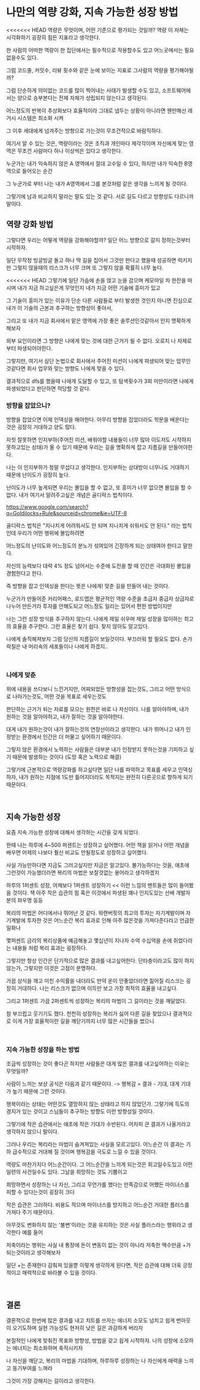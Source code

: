 # 나만의 역량 강화, 지속 가능한 성장 방법

<<<<<<< HEAD
역량은 무엇이며, 어떤 기준으로 평가되는 것일까? 역량 이 자체는 시각화하기 굉장히 힘든 지표라고 생각한다. 

한 사람의 어떠한 역량이 한 집단에서는 필수적으로 작용할수도 있고 어느곳에서는 필요없을수도 있다.

그럼 코드줄, 커밋수, 리뷰 횟수와 같은 눈에 보이는 지표로 그사람의 역량을 평가해야될까?

그럼 단순하게 의미없는 코드를 많이 찍어내는 사태가 발생할 수도 있고, 소프트웨어에서는 양으로 승부본다는 전제 자체가 성립되지 않는다고 생각된다.

어느정도의 반복이 추상화보다 효율적이라 그대로 냅두는 상황이 아니라면 웬만해선 레거시 시스템은 최소화 시켜 
 
그 이후 세대에게 넘겨주는 방향으로 가는것이 무조건적으로 바람직하다.

여기서 알 수 있는 것은, 역량이라는 것은 조직과 개인마다 제각각이며 자신에게 맞는 영역은 무조건 사람마다 하나 이상씩은 있다고 생각한다.

누군가는 내가 익숙하지 않은 A 영역에서 절대 고수일 수 있다, 하지만 내가 익숙한 B영역으로 들어오는 순간 

그 누군가로 부터 나는 내가 A영역에서 그를 본것처럼 같은 생각을 느끼게 될 것이다.

그렇기에 남과 비교하지 말라는 말도 있는 것 같다. 서로 길도 다르고 방향성도 다르니까 말이다.

## 역량 강화 방법

그렇다면 우리는 어떻게 역량을 강화해야할까? 일단 어느 방향으로 갈지 정하는것부터 시작하자.

일단 무작정 빙글빙글 돌고 하나 딱 길을 집어서 그것만 판다고 했을때 성공하면 럭키지만 그렇지 않을때의 리스크가 너무 크며 또 그렇지 않을 확률히 너무 높다.

<<<<<<< HEAD
그렇기에 일단 가슴에 손을 얹고 눈을 감으며 케모마일 차 한잔을 마시며 내가 지금 하고싶은게 무엇인지 내가 지금 어떤 기술에 흥미가 있고 

그 기술이 흥미가 있는 이유가 단순 다른 사람들로 부터 발생한 것인지 아니면 진심으로 내가 이 기술의 근본과 추구하는 방향성이 좋아서,

 그리고 또 내가 지금 회사에서 맡은 영역에 가장 좋은 솔루션인것같아서 인지 명확하게 해보자

외부 요인이라면 그 방향은 나에게 맞는 것에 대한 근거가 될 수 없다. 오로지 나 자체로부터 파생되어야한다.

그렇지만, 여기서 삼단 논법으로 회사에서 주어진 미션이 나에게 파생되어 맞는 업무인것같다면 회사 업무와 맞는 방향도 나에게 맞을 수 있다. 

결과적으로 dfs를 했을때 나에게 도달할 수 있고, 또 탐색횟수가 3회 미만이라면 나에게 파생되었다고 판단하면 적당할 것 같다.

### 방향을 잡았으니?

방향을 잡았으면 이제 인덱싱을 해야한다. 아무리 방향을 잡았더라도 학문을 배운다는 것은 굉장히 거대하고 양도 많다.

자칫 잘못하면 인지부하(주어진 미션, 배워야할 내용들이 너무 많아 이도저도 시작하지 못하고있는 상태)가 올 수 있기 때문에 우리는 길을 명확하게 잡고 지름길을 만들어야한다.

나는 이 인지부하가 정말 무섭다고 생각한다. 인지부하는 상대방이 너무나도 거대하기 때문에 난이도가 굉장히 높다.

난이도가 너무 높게되면 우리는 몰입을 할 수 없고, 또 흥미가 너무 없으면 몰입을 할 수 없다. 내가 여기서 알려주고싶은 개념은 골디락스 법칙이다.

https://www.google.com/search?q=Goldilocks+Rule&sourceid=chrome&ie=UTF-8

골디락스 법칙은 "지나치게 어려워서도 안 되며 지나치게 쉬워서도 안 된다." 라는 법칙인데 우리가 어떤 행위에 몰입하려면 

어느정도의 난이도와 어느정도의 분노가 섞여있어 긴장하게 되는 상태여야 한다고 말한다.

자신의 능력보다 대략 4% 정도 넘어서는 수준에 도전을 할 때 인간은 극대화된 몰입을 경험한다고 한다.

즉 방향을 잡고 인덱싱을 한다는 뜻은 나에게! 맞춘 길을 만들어 내는 것이다.

누군가가 만들어준 커리어패스, 로드맵은 평균적인 역량 수준을 초급자 중급자 상급자로 나누어 만든거라 투자를 안해도되고 어느정도 일리는 있어서 편한 방법이지만

나는 그런 성장 방식을 추구하지 않는다. 나에게 제일 쉬우며 제일 성장을 많이하는 최고의 효율을 추구한다. 그런 효율은 찾기 쉽다. 찾지 않아도 알고있다.

나에게 솔직해져보자 그럼 당신의 지름길이 보일것이다. 부끄러워 할 필요도 없다. 손가락질은 내 머리속의 세포들이나 나에게 하겠지..

<br>

### 나에게 맞춘

위에 내용을 쓰다보니 느낀거지만, 어찌되었든 방향성을 잡는것도, 그리고 어떤 방식으로 나아가는것도, 어떤 것을 목표로 세우는것도

판단하는 근거가 되는 자료를 모으는 원천은 바로 나 자신이다. 나를 알아야하며, 내가 원하는 것을 알아야하고, 내가 잘하는 것을 알아야한다.

대게 내가 원하는것이 내가 잘하는것의 연장선이라고 생각한다. 내가 뛰어나고 내가 인정받는 환경에서 인간은 더 머물고 싶어하기 때문이다.

그렇지 않은 환경에서 노력하는 사람들은 대부분 내가 인정받지 못하는것을 기피하고 싶기 때문에 발생하는 것이다 (도망 혹은 노력으로 해결)

그렇기에 근본적으로 역량강화를 하고싶다면 일단 나를 파악하고 목표를 세우고 인덱싱하자, 내가 원하는 지점에 1도만 틀어지더라도 목적지는 완전히 다른곳으로 향하게 되기 때문이다.

<br>

## 지속 가능한 성장

요즘 지속 가능한 성장에 대해서 생각하는 시간을 갖게 되었다.

한때 나는 하루에 4~500 퍼센트는 성장하고 싶어했다. 어떤 책을 읽거나 어떤 개념을 배우면 어제의 나보다 훨신 비교도 안될정도로 성장하고 싶어했다.

사실 가능만하다면 지금도 그러고싶지만 지금은 알고있다. 불가능하다는 것을, 애초에 그런것이 가능했더라면 복리의 마법은 보잘것없는 용어라고 생각하겠지

하루의 1퍼센트 성장, 어제보다 1퍼센트 성장하기 << 이런 느낌의 멘트들은 많이 들어봤을 것이다. 책 아주 작은 습관의 힘 혹은 이것에서 파생된 꽤나 인지도있는 선배 개발자분의 좌우명 등등

복리의 마법은 어디에서나 뛰어난 것 같다. 워렌버핏의 최고의 투자는 자기계발이며 자기계발에 투자한 것은 어느순간 복리 효과로 인해 아주 많은것을 가져다준다라고 언급한 일화나

몇퍼센트 금리의 복리상품에 예금해놓고 몇십년이 지나자 수억 수십억을 손에 쥐었다라는 내용들 처럼 복리 효과는 굉장하다.

그렇지만 항상 인간은 단기적으로 많은 결과를 내고싶어한다. 단타충이라고도 많이 하지 않는가, 그렇지만 이것은 고점이 분명하다.

가끔 상식을 깨고 미친 수익률을 내더라도 만약 운이 안좋았더라면 짊어질 리스크는 굉장히 거대하다. 나는 리스크가 없으며 이득만 보고 가장 최적의 효율을 내고싶다.

그리고 1퍼센트 가끔 2퍼센트씩 성장하는 복리의 마법이 그 길이라는 것을 깨달았다.

참 부끄럽고 웃기기도 했다. 천천히 성장하는 복리가 싫어 다른 길을 찾았으나 결과적으로 이게 가장 효율적이란 길을 깨닫기까지 너무 많은 시간들을 썼으니

<br>

### 지속 가능한 성장을 하는 방법

조금씩 성장하는 것이 좋다곤 하지만 사람들은 대게 많은 결과를 내고싶어하는 이유는 무엇일까?

사람이 느끼는 보상 공식은 다음과 같기 때문이다. -> 행복감 = 결과 - 기대, 대게 기대가 높기 때문에 그런 것이다.

행복이라는 상태는 어떤것도 열망하지 않는 상태라고 하지 않았던가. 그렇기에 득도의 경지가 있는 것이고 스님들이 추구하는 방향도 이런 방향성일 것이다.

그렇기에 작은 습관에서는 애초에 작은 기대가 수반된다. 어차피 큰 결과가 나올거라고 생각하지 않으니 말이다.

그러나 우리는 복리라는 마법이 숨겨져있는 사실을 모르고있다. 어느순간 이 결과는 기하 급수적으로 거대해 질 것이며 행복감을 극도로 느낄 수 있을 것이다.

역량도 마찬가지다 어느순간이다. 그 어느순간을 느끼게 되는것은 회고일수도있고 어떤 일련의 사건일수도 있다. 그날을 희망하는 것도 기쁨이고

희망하면서 성장하는 나 자신, 그리고 무언가를 했다는 만족감으로 어쨌든 마이너스를 피할 수 있다는것이 굉장히 크다

작은 습관은 그러하다. 비용도 적으며 마이너스를 방지하고 어느순간 거대한 플러스를 가져다 주기 때문이다.

아무것도 변화하지 않는 '불변'이라는 것을 유지하는 것은 사실 플러스라는 행위라고 생각한다 예를 들어

저축이라는 행위는 사실 내 통장에 돈이 변동이 없는 것이 아니라 저축한 액수만큼 +가 되는것이라고 생각해보자

일단 +는 존재한다 감춰져 있을뿐 이렇게 생각하게 된다면, 작은 습관에 대해 더욱 긍정적이고 매력적으로 바라볼 수 있을 것이다.

<br>

## 결론

결론적으로 한번에 많은 결과를 내고 치트를 쓰자는 에너지 소모도 넘치고 쉽게 번아웃이 오기도하며 실현 가능성도 현저히 낮은 길은 과감하게 버리자

본질적인 나에게 맞춰진 목표와 방향성, 방법을 갖고 쉽게 시작하자. 나의 성장에 소모하는 에너지는 최소화하며 축적시키자

나 자신을 깨닫고, 복리의 마법을 기대하며, 하루하루 성장하는 나 자신에게 매력을 느끼고 동기부여를 느껴라

그것이 가장 강해지는 길이라고 생각한다.







